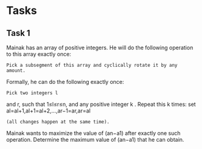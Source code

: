 # Tasks

## Task 1

Mainak has an array of positive integers. He will do the following operation to this array exactly once:

```text
Pick a subsegment of this array and cyclically rotate it by any amount. 
```

Formally, he can do the following exactly once:

```text
Pick two integers l
```

and r, such that 1≤l≤r≤n, and any positive integer k
.
Repeat this k
times: set al=al+1,al+1=al+2,…,ar−1=ar,ar=al

```text
(all changes happen at the same time).
```

Mainak wants to maximize the value of (an−a1) after exactly one such operation. Determine the maximum value of (an−a1) that he can obtain.

